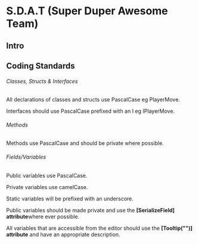 # S.D.A.T (Super Duper Awesome Team)
## Intro

## Coding Standards
###### Classes, Structs & Interfaces
All declarations of classes and structs use PascalCase eg PlayerMove.

Interfaces should use PascalCase prefixed with an I eg IPlayerMove.

###### Methods
Methods use PascalCase and should be private where possible.

###### Fields/Variables
Public variables use PascalCase.

Private variables use camelCase.

Static variables will be prefixed with an underscore.

Public variables should be made private and use the **[SerializeField] attribute**where ever possible.


All variables that are accessible from the editor should use the **[Tooltip("")] attribute** and have an appropriate description.
